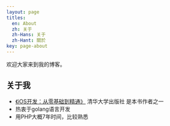```yaml
---
layout: page
titles:
  en: About
  zh: 关于
  zh-Hans: 关于
  zh-Hant: 關於
key: page-about
---
```


欢迎大家来到我的博客。

## 关于我
- [《iOS开发：从零基础到精通》](https://detail.tmall.com/item.htm?spm=a230r.1.14.257.5e771dc4X4HGGu&id=565820932718&ns=1&abbucket=1) 清华大学出版社 是本书作者之一
- 热衷于golang语言开发
- 用PHP大概7年时间，比较熟悉
